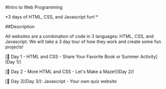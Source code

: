 #Intro to Web Programming

*3 days of HTML, CSS, and Javascript fun! *


##Description

All websites are a combination of code in 3 languages: HTML, CSS, and Javascript. We will take a 3 day tour of how they work and create some fun projects!

[:rocket: Day 1 - HTML and CSS - Share Your Favorite Book or Summer Activity](Day 1/)

[:rocket: Day 2 - More HTML and CSS - Let's Make a Maze!](Day 2/)

[:rocket: Day 3](Day 3/): Javascript - Your own quiz website

